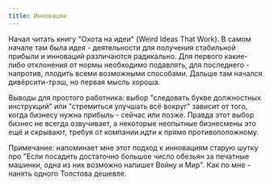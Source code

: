 ```yaml
---
title: Инновации
---
```


Начал читать книгу "Охота на идеи" (Weird Ideas That Work). В самом начале там была идея - деятельности для получения стабильной прибыли и инноваций различаются радикально. Для первого какие-либо отклонения от нормы необходимо подавлять, для последнего - напротив, плодить всеми возможными способами. Дальше там начался дивёрсити-трэш, но первая мысль хороша.

Выводы для простого работника: выбор "следовать букве должностных инструкций" или "стремиться улучшать всё вокруг" зависит от того, когда бизнесу нужна прибыль - сейчас или позже. Правда этот выбор бизнес не всегда озвучивает, а некоторые неопытные бизнесмены это ещё и скрывают, требуя от компании идти к прямо противоположному.

Примечание: напоминает мне этот подход к инновациям старую шутку про "Если посадить достаточно большое число обезьян за печатные машинки, одна из них возможно напишет Войну и Мир". Как по мне - нанять одного Толстова дешевле.
